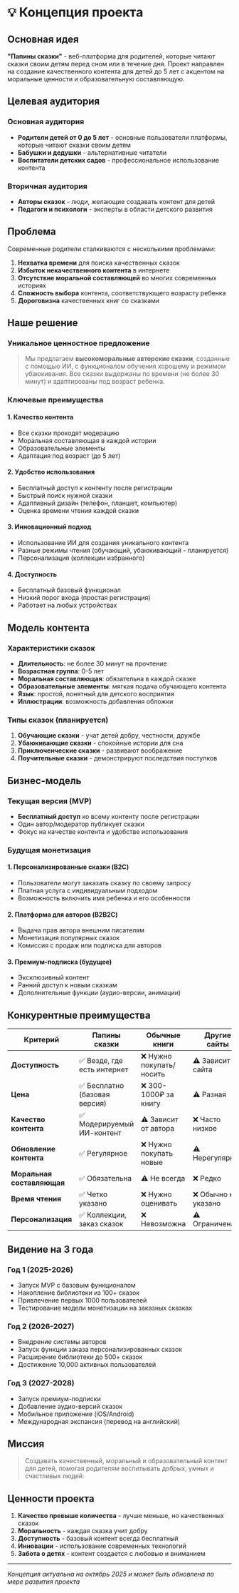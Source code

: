# 💡 Концепция проекта

## Основная идея

**"Папины сказки"** - веб-платформа для родителей, которые читают сказки своим детям перед сном или в течение дня. Проект направлен на создание качественного контента для детей до 5 лет с акцентом на моральные ценности и образовательную составляющую.

## Целевая аудитория

### Основная аудитория
- **Родители детей от 0 до 5 лет** - основные пользователи платформы, которые читают сказки своим детям
- **Бабушки и дедушки** - альтернативные читатели
- **Воспитатели детских садов** - профессиональное использование контента

### Вторичная аудитория
- **Авторы сказок** - люди, желающие создавать контент для детей
- **Педагоги и психологи** - эксперты в области детского развития

## Проблема

Современные родители сталкиваются с несколькими проблемами:

1. **Нехватка времени** для поиска качественных сказок
2. **Избыток некачественного контента** в интернете
3. **Отсутствие моральной составляющей** во многих современных историях
4. **Сложность выбора** контента, соответствующего возрасту ребенка
5. **Дороговизна** качественных книг со сказками

## Наше решение

### Уникальное ценностное предложение

> Мы предлагаем **высокоморальные авторские сказки**, созданные с помощью ИИ, с функционалом обучения хорошему и режимом убаюкивания. Все сказки выдержаны по времени (не более 30 минут) и адаптированы под возраст ребенка.

### Ключевые преимущества

#### 1. **Качество контента**
- Все сказки проходят модерацию
- Моральная составляющая в каждой истории
- Образовательные элементы
- Адаптация под возраст (до 5 лет)

#### 2. **Удобство использования**
- Бесплатный доступ к контенту после регистрации
- Быстрый поиск нужной сказки
- Адаптивный дизайн (телефон, планшет, компьютер)
- Оценка времени чтения каждой сказки

#### 3. **Инновационный подход**
- Использование ИИ для создания уникального контента
- Разные режимы чтения (обучающий, убаюкивающий - планируется)
- Персонализация (коллекции избранного)

#### 4. **Доступность**
- Бесплатный базовый функционал
- Низкий порог входа (простая регистрация)
- Работает на любых устройствах

## Модель контента

### Характеристики сказок

- **Длительность**: не более 30 минут на прочтение
- **Возрастная группа**: 0-5 лет
- **Моральная составляющая**: обязательна в каждой сказке
- **Образовательные элементы**: мягкая подача обучающего контента
- **Язык**: простой, понятный для детского восприятия
- **Иллюстрации**: возможность добавления обложки

### Типы сказок (планируется)

1. **Обучающие сказки** - учат детей добру, честности, дружбе
2. **Убаюкивающие сказки** - спокойные истории для сна
3. **Приключенческие сказки** - развивают воображение
4. **Поучительные сказки** - демонстрируют последствия поступков

## Бизнес-модель

### Текущая версия (MVP)
- **Бесплатный доступ** ко всему контенту после регистрации
- Один автор/модератор публикует сказки
- Фокус на качестве контента и удобстве использования

### Будущая монетизация

#### 1. **Персонализированные сказки (B2C)**
- Пользователи могут заказать сказку по своему запросу
- Платная услуга с индивидуальным подходом
- Возможность включить имя ребенка и его особенности

#### 2. **Платформа для авторов (B2B2C)**
- Выдача прав автора внешним писателям
- Монетизация популярных сказок
- Комиссия с продаж или подписка для авторов

#### 3. **Премиум-подписка (будущее)**
- Эксклюзивный контент
- Ранний доступ к новым сказкам
- Дополнительные функции (аудио-версии, анимации)

## Конкурентные преимущества

| Критерий | Папины сказки | Обычные книги | Другие сайты |
|----------|---------------|---------------|--------------|
| **Доступность** | ✅ Везде, где есть интернет | ❌ Нужно покупать/носить | ⚠️ Зависит от сайта |
| **Цена** | ✅ Бесплатно (базовая версия) | ❌ 300-1000₽ за книгу | ⚠️ Разная |
| **Качество контента** | ✅ Модерируемый ИИ-контент | ⚠️ Зависит от автора | ❌ Часто низкое |
| **Обновление контента** | ✅ Регулярное | ❌ Нужно покупать новые | ⚠️ Нерегулярное |
| **Моральная составляющая** | ✅ Обязательна | ⚠️ Не всегда | ❌ Редко |
| **Время чтения** | ✅ Четко указано | ❌ Нужно оценивать | ❌ Обычно не указано |
| **Персонализация** | ✅ Коллекции, заказ сказок | ❌ Невозможна | ⚠️ Ограничена |

## Видение на 3 года

### Год 1 (2025-2026)
- Запуск MVP с базовым функционалом
- Накопление библиотеки из 100+ сказок
- Привлечение первых 1000 пользователей
- Тестирование модели монетизации на заказных сказках

### Год 2 (2026-2027)
- Внедрение системы авторов
- Запуск функции заказа персонализированных сказок
- Расширение библиотеки до 500+ сказок
- Достижение 10,000 активных пользователей

### Год 3 (2027-2028)
- Запуск премиум-подписки
- Добавление аудио-версий сказок
- Мобильное приложение (iOS/Android)
- Международная экспансия (перевод на английский)

## Миссия

> Создавать качественный, моральный и образовательный контент для детей, помогая родителям воспитывать добрых, умных и счастливых людей.

## Ценности проекта

1. **Качество превыше количества** - лучше меньше, но качественных сказок
2. **Моральность** - каждая сказка учит добру
3. **Доступность** - базовый контент всегда бесплатный
4. **Инновации** - использование современных технологий
5. **Забота о детях** - контент создается с любовью и вниманием

---

*Концепция актуальна на октябрь 2025 и может быть обновлена по мере развития проекта*

